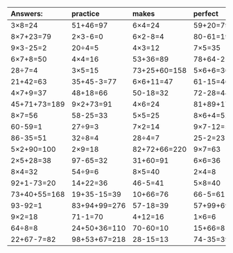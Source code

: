 | Answers: | practice | makes | perfect | ! |
| :--- | :--- | :--- | :--- | :--- |
| 3×8=24 | 51+46=97 | 6×4=24 | 59+20=79 | 34+86+25=145 | 
| 8×7+23=79 | 2×3-6=0 | 6×2-8=4 | 80-61=19 | 81+32-78=35 | 
| 9×3-25=2 | 20÷4=5 | 4×3=12 | 7×5=35 | 4×5=20 | 
| 6×7+8=50 | 4×4=16 | 53+36=89 | 78+64-2=140 | 36÷9=4 | 
| 28÷7=4 | 3×5=15 | 73+25+60=158 | 5×6+6=36 | 9×6+70=124 | 
| 21+42=63 | 35+45-3=77 | 6×6+11=47 | 61-15=46 | 5×9=45 | 
| 4×7+9=37 | 48+18=66 | 50-18=32 | 72-28=44 | 9÷3=3 | 
| 45+71+73=189 | 9×2+73=91 | 4×6=24 | 81+89+17=187 | 9×6=54 | 
| 8×7=56 | 58-25=33 | 5×5=25 | 8×6+4=52 | 92-18=74 | 
| 60-59=1 | 27÷9=3 | 7×2=14 | 9×7-12=51 | 45÷9=5 | 
| 86-35=51 | 32÷8=4 | 28÷4=7 | 25-2=23 | 30+40=70 | 
| 5×2+90=100 | 2×9=18 | 82+72+66=220 | 9×7=63 | 10+14=24 | 
| 2×5+28=38 | 97-65=32 | 31+60=91 | 6×6=36 | 2×6=12 | 
| 8×4=32 | 54÷9=6 | 8×5=40 | 2×4=8 | 6×8=48 | 
| 92+1-73=20 | 14+22=36 | 46-5=41 | 5×8=40 | 30+26-38=18 | 
| 73+40+55=168 | 19+35-15=39 | 10+66=76 | 66-5=61 | 15÷3=5 | 
| 93-92=1 | 83+94+99=276 | 57-18=39 | 57+99+69=225 | 3+28=31 | 
| 9×2=18 | 71-1=70 | 4+12=16 | 1×6=6 | 45+26=71 | 
| 64÷8=8 | 24+50+36=110 | 70-60=10 | 15+66=81 | 77+22=99 | 
| 22+67-7=82 | 98+53+67=218 | 28-15=13 | 74-35=39 | 2×2+60=64 | 
